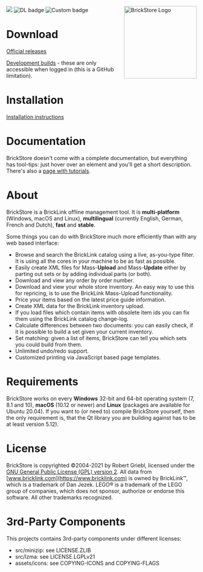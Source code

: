 <img src="https://raw.githubusercontent.com/rgriebl/brickstore/master/assets/brickstore.png" align="right"
     alt="BrickStore Logo" width="192" height="192">

![](https://github.com/rgriebl/brickstore/workflows/QMake%20Build%20Matrix/badge.svg)
![DL badge](https://img.shields.io/github/downloads/rgriebl/brickstore/latest/total?label=Downloads)
![Custom badge](https://img.shields.io/endpoint?url=https%3A%2F%2Fbrickforge.de%2Fbrickstore-data%2Fdatabase-last-update.py)

Download
========

[Official releases](https://github.com/rgriebl/brickstore/releases)

[Development builds](https://github.com/rgriebl/brickstore/actions) - these are only accessible when
logged in (this is a GitHub limitation).

Installation
============

[Installation instructions](https://github.com/rgriebl/brickstore/wiki/Installation-Instructions)

Documentation
=============

BrickStore doesn't come with a complete documentation, but everything has tool-tips: just hover
over an element and you'll get a short description.
There's also a [page with tutorials](https://github.com/rgriebl/brickstore/wiki/Tutorials).

About
=====
BrickStore is a BrickLink offline management tool. It is **multi-platform** (Windows, macOS and
Linux), **multilingual** (currently English, German, French and Dutch), **fast** and **stable**.

Some things you can do with BrickStore much more efficiently than with any web based interface:

* Browse and search the BrickLink catalog using a live, as-you-type filter. It is using all the
  cores in your machine to be as fast as possible.
* Easily create XML files for Mass-**Upload** and Mass-**Update** either by parting out sets or by
  adding individual parts (or both).
* Download and view any order by order number.
* Download and view your whole store inventory. An easy way to use this for repricing, is to use the
  BrickLink Mass-Upload functionality.
* Price your items based on the latest price guide information.
* Create XML data for the BrickLink inventory upload.
* If you load files which contain items with obsolete item ids you can fix them using the BrickLink
  catalog change-log.
* Calculate differences between two documents: you can easily check, if it is possible to build a
  set given your current inventory.
* Set matching: given a list of items, BrickStore can tell you which sets you could build from them.
* Unlimited undo/redo support.
* Customized printing via JavaScript based page templates.

Requirements
============
BrickStore works on every **Windows** 32-bit and 64-bit operating system (7, 8.1 and 10),
**macOS** (10.12 or newer) and **Linux** (packages are available for Ubuntu 20.04). If you want to
(or need to) compile BrickStore yourself, then the only requirement is, that the Qt library you are
building against has to be at least version 5.12).

License
=======
BrickStore is copyrighted &copy;2004-2021 by Robert Griebl, licensed under the
[GNU General Public License (GPL) version 2](http://www.fsf.org/licensing/licenses/gpl.html#SEC1).
All data from [www.bricklink.com](https://www.bricklink.com) is owned by BrickLink&trade;, which is
a trademark of Dan Jezek. LEGO&reg; is a trademark of the LEGO group of companies, which does not
sponsor, authorize or endorse this software. All other trademarks recognized.

3rd-Party Components
====================
This projects contains 3rd-party components under different licenses:
* src/minizip: see LICENSE.ZLIB
* src/lzma: see LICENSE.LGPLv21
* assets/icons: see COPYING-ICONS and COPYING-FLAGS
